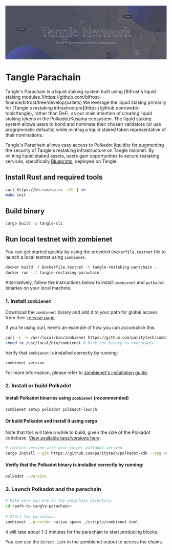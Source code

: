 <a href="https://tangle.finance"><img align="center" src="./assets/Tangle Banner 4.png" alt="tangle Banner"/></a>

<h1 align="left">Tangle Parachain</a></h1>

<p align="left">
Tangle's Parachain is a liquid staking system built using [Bifrost's liquid staking modules.](https://github.com/bifrost-finance/bifrost/tree/develop/pallets) We leverage the liquid staking primarily for [Tangle's restaking infrastructure](https://github.com/webb-tools/tangle), rather than DeFi, as our main intention of creating liquid staking tokens in the Polkadot/Kusama ecosystem. The liquid staking system allows users to bond and nominate their chosen validators (or use programmatic defaults) while minting a liquid staked token representative of their nominations.

Tangle's Parachain allows easy access to Polkadot liquidity for augmenting the security of Tangle's restaking infrastructure on Tangle mainnet. By minting liquid staked assets, users gain opportunities to secure restaking services, specifically [Blueprints](https://docs.tangle.tools/developers/blueprints), deployed on Tangle.

## Install Rust and required tools

```bash
curl https://sh.rustup.rs -sSf | sh
make init
```

## Build binary

```bash
cargo build -p tangle-cli
```

## Run local testnet with zombienet

You can get started quickly by using the provided `Dockerfile.testnet` file to launch a local testnet using `zombienet`.

```bash
docker build -f Dockerfile.testnet -t tangle-restaking-parachain .
docker run -it tangle-restaking-parachain
```

Alternatively, follow the instructions below to install `zombienet` and `polkadot` binaries on your local machine.

### 1. Install `zombienet`

Download the `zombienet` binary and add it to your path for global access from their [release page](https://github.com/paritytech/zombienet/releases).

If you're using curl, here's an example of how you can accomplish this:

```bash
curl -L -o /usr/local/bin/zombienet https://github.com/paritytech/zombienet/releases/download/v1.3.105/zombienet-linux-x64
chmod +x /usr/local/bin/zombienet # Mark the binary as executable.
```

Verify that `zombienet` is installed correctly by running:

```bash
zombienet version
```

For more information, please refer to [zombienet's installation guide](https://paritytech.github.io/zombienet/install.html).

### 2. Install or build Polkadot

#### Install Polkadot binaries using `zombienet` (recommended)

```bash
zombienet setup polkadot polkadot-launch
```

#### Or build Polkadot and install it using cargo

Note that this will take a while to build, given the size of the Polkadot codebase. [View available tags/versions here](https://github.com/paritytech/polkadot-sdk/tags).

```bash
# replace version with your target polkadot version
cargo install --git https://github.com/paritytech/polkadot-sdk --tag <version> polkadot --locked
```

#### Verify that the Polkadot binary is installed correctly by running:

```bash
polkadot --version
```

### 3. Launch Polkadot and the parachain

```bash
# Make sure you are in the parachain directory.
cd <path-to-tangle-parachain>

# Start the parachain.
zombienet --provider native spawn ./scripts/zombienet.toml
```

It will take about 1-2 minutes for the parachain to start producing blocks.

You can use the `Direct Link` in the zombienet output to access the chains.
